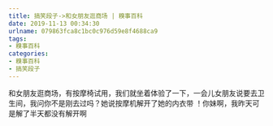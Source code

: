 ```yaml
---
title: 搞笑段子->和女朋友逛商场 | 糗事百科
date: 2019-11-13 00:34:30
urlname: 079863fca8c1bc0c976d59e8f4688ca9
tags: 
- 糗事百科
categories:
- 糗事百科
- 搞笑段子
---
```

和女朋友逛商场，有按摩椅试用，我们就坐着体验了一下，一会儿女朋友说要去卫生间，我问你不是刚去过吗？她说按摩机解开了她的内衣带 ！你妹啊，我昨天可是解了半天都没有解开啊


